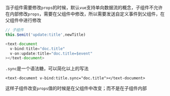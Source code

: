 当子组件需要修改`props`的时候，默认`vue`支持单向数据流的概念，子组件不允许在内部修改`props`，需要在父组件中修改，所以需要发送自定义事件到父组件，在父组件中进行修改

```javascript
// 子组件
this.$emit('update:title',newTitle)

<text-document
  v-bind:title="doc.title"
  v-on:update:title="doc.title=$event"
></text-document>
```

`.sync`是一个语法糖，可以简化以上的写法

```vue
<text-document v-bind:title.sync="doc.title"></text-document>
```

这样子组件改变`props`值的时候是在父组件中改变；而不是在子组件内部